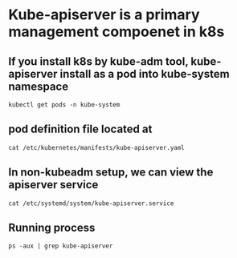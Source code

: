 # Kube-apiserver is a primary management compoenet in k8s
## If you install k8s by kube-adm tool, kube-apiserver install as a pod into kube-system namespace
```
kubectl get pods -n kube-system
```
 
 ## pod definition file located at
 ```
 cat /etc/kubernetes/manifests/kube-apiserver.yaml
 ```
 ## In  non-kubeadm setup, we can view the apiserver service
 ```
 cat /etc/systemd/system/kube-apiserver.service
 ```
## Running process
```
ps -aux | grep kube-apiserver
```